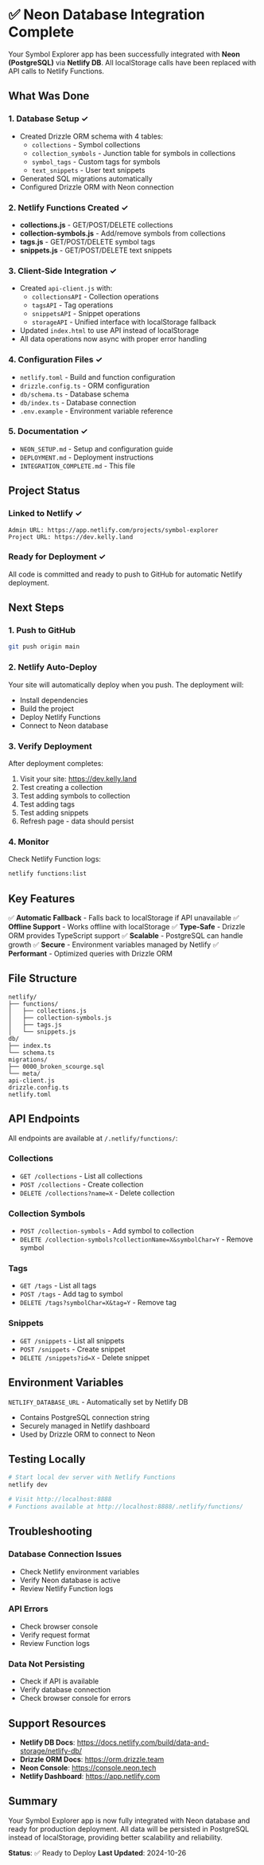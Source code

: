 # ✅ Neon Database Integration Complete

Your Symbol Explorer app has been successfully integrated with **Neon (PostgreSQL)** via **Netlify DB**. All localStorage calls have been replaced with API calls to Netlify Functions.

## What Was Done

### 1. Database Setup ✓
- Created Drizzle ORM schema with 4 tables:
  - `collections` - Symbol collections
  - `collection_symbols` - Junction table for symbols in collections
  - `symbol_tags` - Custom tags for symbols
  - `text_snippets` - User text snippets
- Generated SQL migrations automatically
- Configured Drizzle ORM with Neon connection

### 2. Netlify Functions Created ✓
- **collections.js** - GET/POST/DELETE collections
- **collection-symbols.js** - Add/remove symbols from collections
- **tags.js** - GET/POST/DELETE symbol tags
- **snippets.js** - GET/POST/DELETE text snippets

### 3. Client-Side Integration ✓
- Created `api-client.js` with:
  - `collectionsAPI` - Collection operations
  - `tagsAPI` - Tag operations
  - `snippetsAPI` - Snippet operations
  - `storageAPI` - Unified interface with localStorage fallback
- Updated `index.html` to use API instead of localStorage
- All data operations now async with proper error handling

### 4. Configuration Files ✓
- `netlify.toml` - Build and function configuration
- `drizzle.config.ts` - ORM configuration
- `db/schema.ts` - Database schema
- `db/index.ts` - Database connection
- `.env.example` - Environment variable reference

### 5. Documentation ✓
- `NEON_SETUP.md` - Setup and configuration guide
- `DEPLOYMENT.md` - Deployment instructions
- `INTEGRATION_COMPLETE.md` - This file

## Project Status

### Linked to Netlify ✓
```
Admin URL: https://app.netlify.com/projects/symbol-explorer
Project URL: https://dev.kelly.land
```

### Ready for Deployment ✓
All code is committed and ready to push to GitHub for automatic Netlify deployment.

## Next Steps

### 1. Push to GitHub
```bash
git push origin main
```

### 2. Netlify Auto-Deploy
Your site will automatically deploy when you push. The deployment will:
- Install dependencies
- Build the project
- Deploy Netlify Functions
- Connect to Neon database

### 3. Verify Deployment
After deployment completes:
1. Visit your site: https://dev.kelly.land
2. Test creating a collection
3. Test adding symbols to collection
4. Test adding tags
5. Test adding snippets
6. Refresh page - data should persist

### 4. Monitor
Check Netlify Function logs:
```bash
netlify functions:list
```

## Key Features

✅ **Automatic Fallback** - Falls back to localStorage if API unavailable
✅ **Offline Support** - Works offline with localStorage
✅ **Type-Safe** - Drizzle ORM provides TypeScript support
✅ **Scalable** - PostgreSQL can handle growth
✅ **Secure** - Environment variables managed by Netlify
✅ **Performant** - Optimized queries with Drizzle ORM

## File Structure

```
netlify/
├── functions/
│   ├── collections.js
│   ├── collection-symbols.js
│   ├── tags.js
│   └── snippets.js
db/
├── index.ts
└── schema.ts
migrations/
├── 0000_broken_scourge.sql
└── meta/
api-client.js
drizzle.config.ts
netlify.toml
```

## API Endpoints

All endpoints are available at `/.netlify/functions/`:

### Collections
- `GET /collections` - List all collections
- `POST /collections` - Create collection
- `DELETE /collections?name=X` - Delete collection

### Collection Symbols
- `POST /collection-symbols` - Add symbol to collection
- `DELETE /collection-symbols?collectionName=X&symbolChar=Y` - Remove symbol

### Tags
- `GET /tags` - List all tags
- `POST /tags` - Add tag to symbol
- `DELETE /tags?symbolChar=X&tag=Y` - Remove tag

### Snippets
- `GET /snippets` - List all snippets
- `POST /snippets` - Create snippet
- `DELETE /snippets?id=X` - Delete snippet

## Environment Variables

`NETLIFY_DATABASE_URL` - Automatically set by Netlify DB
- Contains PostgreSQL connection string
- Securely managed in Netlify dashboard
- Used by Drizzle ORM to connect to Neon

## Testing Locally

```bash
# Start local dev server with Netlify Functions
netlify dev

# Visit http://localhost:8888
# Functions available at http://localhost:8888/.netlify/functions/
```

## Troubleshooting

### Database Connection Issues
- Check Netlify environment variables
- Verify Neon database is active
- Review Netlify Function logs

### API Errors
- Check browser console
- Verify request format
- Review Function logs

### Data Not Persisting
- Check if API is available
- Verify database connection
- Check browser console for errors

## Support Resources

- **Netlify DB Docs**: https://docs.netlify.com/build/data-and-storage/netlify-db/
- **Drizzle ORM Docs**: https://orm.drizzle.team
- **Neon Console**: https://console.neon.tech
- **Netlify Dashboard**: https://app.netlify.com

## Summary

Your Symbol Explorer app is now fully integrated with Neon database and ready for production deployment. All data will be persisted in PostgreSQL instead of localStorage, providing better scalability and reliability.

**Status**: ✅ Ready to Deploy
**Last Updated**: 2024-10-26
